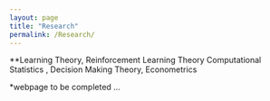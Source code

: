 ```yaml
---
layout: page
title: "Research"
permalink: /Research/
---
```

**Learning Theory, Reinforcement Learning Theory Computational Statistics , Decision Making Theory, Econometrics <br/>

*webpage to be completed ...

